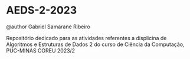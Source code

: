 # AEDS-2-2023
@author Gabriel Samarane Ribeiro

Repositório dedicado para as atividades referentes a displicina de Algoritmos e Estruturas de Dados 2 do curso de Ciência da Computação, PUC-MINAS COREU 2023/2
